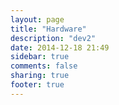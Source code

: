 ```yaml
---
layout: page
title: "Hardware"
description: "dev2"
date: 2014-12-18 21:49
sidebar: true
comments: false
sharing: true
footer: true
---
```

